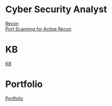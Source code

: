 # Cyber Security Analyst 
[Recon](recon.md)<br />
[Port Scanning for Active Recon](Port-scanning-for-active-recon.md)


# KB
[KB](https://schlangens.github.io/knowledge-base/)

# Portfolio
[Portfolio](https://schlangens.github.io/)
